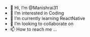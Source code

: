 - 👋 Hi, I’m @Manishrai31
- 👀 I’m interested in Coding
- 🌱 I’m currently learning ReactNative
- 💞️ I’m looking to collaborate on 
- 📫 How to reach me ...

<!---
Manishrai31/Manishrai31 is a ✨ special ✨ repository because its `README.md` (this file) appears on your GitHub profile.
You can click the Preview link to take a look at your changes.
--->

